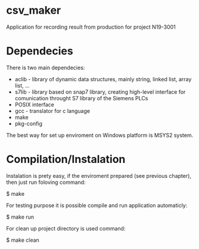 # csv_maker

Application for recording result from production for project N19-3001

# Dependecies
There is two main dependecies:
* aclib - library of dynamic data structures, mainly string, linked list, array list, ...
* s7lib - library based on snap7 library, creating high-level interface for comunication throught S7 library of the Siemens PLCs
* POSIX interface
* gcc - translator for c language
* make
* pkg-config

The best way for set up enviroment on Windows platform is MSYS2 system.

# Compilation/Instalation
Instalation is prety easy, if the enviroment prepared (see previous chapter), then just run foloving command:

$ make

For testing purpose it is possible compile and run application automaticly:

$ make run

For clean up project directory is used command:

$ make clean
